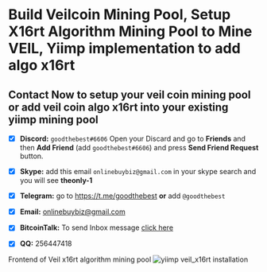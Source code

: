 # Build Veilcoin Mining Pool, Setup X16rt Algorithm Mining Pool to Mine VEIL, Yiimp implementation to add algo x16rt

## Contact Now to setup your veil coin mining pool or add veil coin algo x16rt into your existing yiimp mining pool

- [x]  **Discord:** `goodthebest#6606` Open your Discard and go to **Friends** and then **Add Friend** (add `goodthebest#6606`) and press **Send Friend Request** button.

- [x]  **Skype:**  add this email `onlinebuybiz@gmail.com` in your skype search and you will see **theonly-1**

- [x]  **Telegram:** go to https://t.me/goodthebest **or** add `@goodthebest`

- [x]   **Email:**  onlinebuybiz@gmail.com

- [x] **BitcoinTalk:** To send Inbox message [click here](https://bitcointalk.org/index.php?action=pm;sa=send;u=1782856)

- [x] **QQ:** 256447418 


Frontend of Veil x16rt algorithm mining pool
![yiimp veil_x16rt installation](https://www.sohowa.com/veil-stratum-yiimp/veil-yiimp-stratum-images.png)

